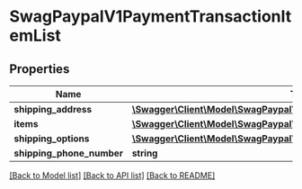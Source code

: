 # SwagPaypalV1PaymentTransactionItemList

## Properties
Name | Type | Description | Notes
------------ | ------------- | ------------- | -------------
**shipping_address** | [**\Swagger\Client\Model\SwagPaypalV1PaymentTransactionShippingAddress**](SwagPaypalV1PaymentTransactionShippingAddress.md) |  | [optional] 
**items** | [**\Swagger\Client\Model\SwagPaypalV1PaymentTransactionItem[]**](SwagPaypalV1PaymentTransactionItem.md) |  | [optional] 
**shipping_options** | [**\Swagger\Client\Model\SwagPaypalV1PaymentTransactionShippingOption[]**](SwagPaypalV1PaymentTransactionShippingOption.md) |  | [optional] 
**shipping_phone_number** | **string** |  | [optional] 

[[Back to Model list]](../../README.md#documentation-for-models) [[Back to API list]](../../README.md#documentation-for-api-endpoints) [[Back to README]](../../README.md)

